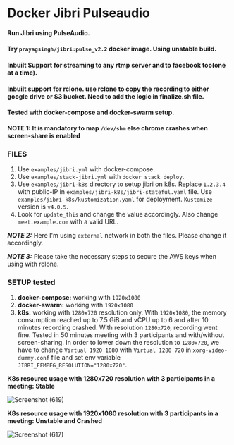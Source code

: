 # Docker Jibri Pulseaudio

#### Run Jibri using PulseAudio.

#### Try `prayagsingh/jibri:pulse_v2.2` docker image. Using unstable build. 

#### Inbuilt Support for streaming to any rtmp server and to facebook too(one at a time). 

#### Inbuilt support for rclone. use rclone to copy the recording to either google drive or S3 bucket. Need to add the logic in finalize.sh file. 

#### Tested with docker-compose and docker-swarm setup. 

**NOTE 1: It is mandatory to map `/dev/shm` else chrome crashes when screen-share is enabled**

### FILES

1. Use `examples/jibri.yml` with docker-compose.
2. Use `examples/stack-jibri.yml` with `docker stack deploy`.
3. Use `examples/jibri-k8s` directory to setup jibri on k8s. Replace `1.2.3.4` with public-IP in `examples/jibri-k8s/jibri-stateful.yaml` file. Use `examples/jibri-k8s/kustomization.yaml` for deployment. `Kustomize` version is `v4.0.5`.
4. Look for `update_this` and change the value accordingly. Also change `meet.example.com` with a valid URL.

***NOTE 2:*** Here I'm using `external` network in both the files. Please change it accordingly. 

***NOTE 3:*** Please take the necessary steps to secure the AWS keys when using with rclone. 

### SETUP tested 
1. **docker-compose:** working with `1920x1080` 
2. **docker-swarm:** working with `1920x1080` 
3. **k8s:** working with `1280x720` resolution only. With `1920x1080`, the memory consumption reached up to 7.5 GiB and vCPU up to 6 and after 10 minutes recording crashed. With resolution `1280x720`, recording went fine. Tested in 50 minutes meeting with 3 participants and with/without screen-sharing. In order to lower down the resolution to `1280x720`, we have to change `Virtual 1920 1080`  with `Virtual 1280 720` in `xorg-video-dummy.conf` file and set env variable `JIBRI_FFMPEG_RESOLUTION="1280x720"`.

**K8s resource usage with 1280x720 resolution with 3 participants in a meeting: Stable**

![Screenshot (619)](https://user-images.githubusercontent.com/8455114/114389163-48a21d80-9bb2-11eb-893f-43b80dae7dfc.png)

**K8s resource usage with 1920x1080 resolution with 3 participants in a meeting: Unstable and Crashed**

![Screenshot (617)](https://user-images.githubusercontent.com/8455114/114389344-843ce780-9bb2-11eb-96ad-5c2a9c947742.png)
